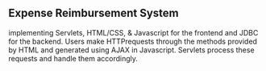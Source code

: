 ## Expense Reimbursement System

   implementing Servlets, HTML/CSS, & Javascript for the frontend and JDBC for the backend. Users make HTTPrequests through the methods provided by HTML and generated using AJAX in Javascript. Servlets process these requests and handle them accordingly.